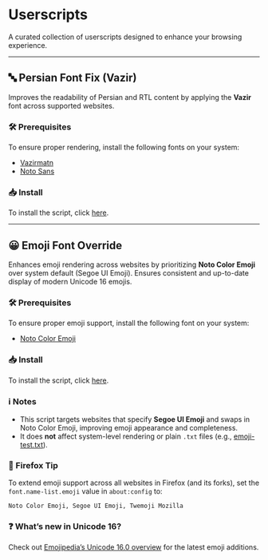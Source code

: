 # Userscripts

A curated collection of userscripts designed to enhance your browsing experience.

---

## 🔤 Persian Font Fix (Vazir)

Improves the readability of Persian and RTL content by applying the **Vazir** font across supported websites.

### **🛠 Prerequisites**

To ensure proper rendering, install the following fonts on your system:

- [Vazirmatn](https://fonts.google.com/specimen/Vazirmatn)
- [Noto Sans](https://fonts.google.com/noto/specimen/Noto+Sans)

### **📥 Install**

To install the script, click [here](https://raw.githubusercontent.com/sinazadeh/userscripts/refs/heads/main/Persian_Font_Fix_Vazir.user.js).

---

## 😀 Emoji Font Override

Enhances emoji rendering across websites by prioritizing **Noto Color Emoji** over system default (Segoe UI Emoji). Ensures consistent and up-to-date display of modern Unicode 16 emojis.

### **🛠 Prerequisites**

To ensure proper emoji support, install the following font on your system:

- [Noto Color Emoji](https://fonts.google.com/noto/specimen/Noto+Color+Emoji)

### **📥 Install**

To install the script, click [here](https://raw.githubusercontent.com/sinazadeh/userscripts/refs/heads/main/Emoji_Font_Override.user.js).

### **ℹ️ Notes**

- This script targets websites that specify **Segoe UI Emoji** and swaps in Noto Color Emoji, improving emoji appearance and completeness.
- It does **not** affect system-level rendering or plain `.txt` files (e.g., [emoji-test.txt](https://www.unicode.org/Public/emoji/latest/emoji-test.txt)).

### **🦊 Firefox Tip**

To extend emoji support across all websites in Firefox (and its forks), set the `font.name-list.emoji` value in `about:config` to:

```
Noto Color Emoji, Segoe UI Emoji, Twemoji Mozilla
```

### **❓ What’s new in Unicode 16?**

Check out [Emojipedia’s Unicode 16.0 overview](https://emojipedia.org/unicode-16.0) for the latest emoji additions.
